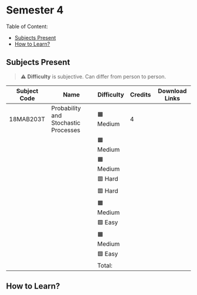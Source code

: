 # Semester 4

Table of Content:

- [Subjects Present](#subjects-present)
- [How to Learn?](#how-to-learn)


## Subjects Present

> ⚠ **Difficulty** is subjective. Can differ from person to person.

| Subject Code | Name | Difficulty | Credits | Download Links | 
| ------------ | ---- | ---------- | ------- | -------------- |
| 18MAB203T | Probability and Stochastic Processes | 🟧 Medium | 4 | |
|  |  | 🟧 Medium |  | |
|  |  | 🟧 Medium |  | |
|  |  | 🟥 Hard | | |
|  |  | 🟥 Hard |  | |
|  |  | 🟧 Medium |  | |
|  |  | 🟩 Easy |  | |
|  |  | 🟧 Medium |  | |
|  |  | 🟩 Easy |  | |
| | | Total: |  | |

## How to Learn?
